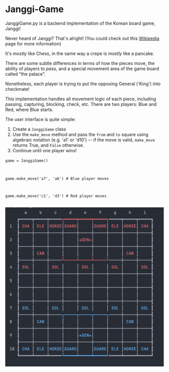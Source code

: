 # Janggi-Game
JanggiGame.py is a backend implementation of the Korean board game, Janggi!

Never heard of Janggi? That's alright! (You could check out this <a href="https://en.wikipedia.org/wiki/Janggi">Wikipedia</a> page for more information)

It's <i>mostly</i> like Chess, in the same way a crepe is <i>mostly</i> like a pancake.

There are some subtle differences in terms of how the pieces move, the ability of players to <i>pass</i>, and a special movement area of the game board called "the palace". 

Nonetheless, each player is trying to put the opposing General ('King') into checkmate!

This implementation handles all movement logic of each piece, including passing, capturing, blocking, check, etc. There are two players: Blue and Red, where Blue starts.

The user interface is quite simple:
1) Create a `JanggiGame` class
2) Use the `make_move` method and pass the `from` and `to` square using algebraic notation (e.g. 'a1' or 'd10') -- if the move is valid, `make_move` returns True, and `False` otherwise.
3) Continue until one player wins!

<code>game = JanggiGame()
  
game.make_move('a7', 'a6') # Blue player moves

game.make_move('c1', 'd3') # Red player moves

<img src="https://github.com/daniel-sarran/Janggi-Game/blob/main/Janggi_Screenshot.png" width="600">

